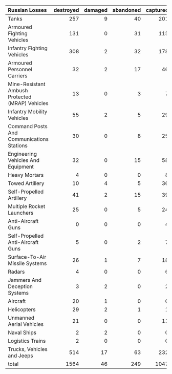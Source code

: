 | Russian Losses                                   |   destroyed |   damaged |   abandoned |   captured |   total |
|:-------------------------------------------------|------------:|----------:|------------:|-----------:|--------:|
| Tanks                                            |         257 |         9 |          40 |        201 |     507 |
| Armoured Fighting Vehicles                       |         131 |         0 |          31 |        115 |     277 |
| Infantry Fighting Vehicles                       |         308 |         2 |          32 |        178 |     520 |
| Armoured Personnel Carriers                      |          32 |         2 |          17 |         46 |      97 |
| Mine-Resistant Ambush Protected  (MRAP) Vehicles |          13 |         0 |           3 |          7 |      23 |
| Infantry Mobility Vehicles                       |          55 |         2 |           5 |         29 |      91 |
| Command Posts And Communications Stations        |          30 |         0 |           8 |         25 |      63 |
| Engineering Vehicles And Equipment               |          32 |         0 |          15 |         58 |     105 |
| Heavy Mortars                                    |           4 |         0 |           0 |          8 |      12 |
| Towed Artillery                                  |          10 |         4 |           5 |         36 |      55 |
| Self-Propelled Artillery                         |          41 |         2 |          15 |         39 |      97 |
| Multiple Rocket Launchers                        |          25 |         0 |           5 |         24 |      54 |
| Anti-Aircraft Guns                               |           0 |         0 |           0 |          4 |       4 |
| Self-Propelled Anti-Aircraft Guns                |           5 |         0 |           2 |          7 |      14 |
| Surface-To-Air Missile Systems                   |          26 |         1 |           7 |         18 |      52 |
| Radars                                           |           4 |         0 |           0 |          6 |      10 |
| Jammers And Deception Systems                    |           3 |         2 |           0 |          2 |       7 |
| Aircraft                                         |          20 |         1 |           0 |          0 |      21 |
| Helicopters                                      |          29 |         2 |           1 |          1 |      33 |
| Unmanned Aerial Vehicles                         |          21 |         0 |           0 |         11 |      32 |
| Naval Ships                                      |           2 |         2 |           0 |          0 |       4 |
| Logistics Trains                                 |           2 |         0 |           0 |          0 |       2 |
| Trucks, Vehicles and Jeeps                       |         514 |        17 |          63 |        232 |     826 |
| total                                            |        1564 |        46 |         249 |       1047 |    2906 |